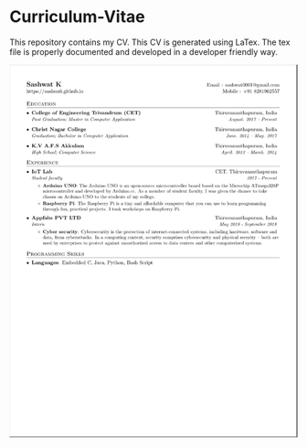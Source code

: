# Curriculum-Vitae
This repository contains my CV. This CV is generated using LaTex. The tex file is properly documented and developed in a developer friendly way.

![CV](/docs/cv.png)
